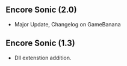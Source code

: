 ## Encore Sonic (2.0)
- Major Update, Changelog on GameBanana

## Encore Sonic (1.3)
- Dll extenstion addition.